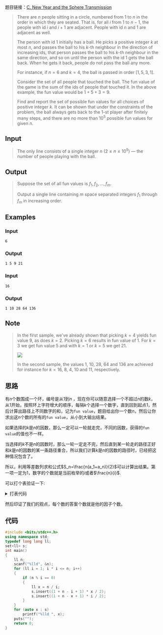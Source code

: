 题目链接：[C. New Year and the Sphere Transmission](https://codeforces.com/contest/1091/problem/C)

> There are $n$ people sitting in a circle, numbered from $1$ to $n$ in the order in which they are seated. That is, for all $i$ from $1$ to $n-1$, the people with id $i$ and $i+1$ are adjacent. People with id $n$ and $1$ are adjacent as well.
>
> The person with id $1$ initially has a ball. He picks a positive integer $k$ at most $n$, and passes the ball to his $k$-th neighbour in the direction of increasing ids, that person passes the ball to his $k$-th neighbour in the same direction, and so on until the person with the id $1$ gets the ball back. When he gets it back, people do not pass the ball any more.
>
> For instance, if $n = 6$ and $k = 4$, the ball is passed in order $[1, 5, 3, 1]$.
>
> Consider the set of all people that touched the ball. The fun value of the game is the sum of the ids of people that touched it. In the above example, the fun value would be $1 + 5 + 3 = 9$.
>
> Find and report the set of possible fun values for all choices of positive integer $k$. It can be shown that under the constraints of the problem, the ball always gets back to the $1$-st player after finitely many steps, and there are no more than $10^5$ possible fun values for given $n$.

## Input

> The only line consists of a single integer $n$ ($2 \leq n \leq 10^9$) — the number of people playing with the ball.

## Output

> Suppose the set of all fun values is $f_1, f_2, \dots, f_m$.
>
> Output a single line containing $m$ space separated integers $f_1$ through $f_m$ in increasing order.

## Examples

### Input
```
6
```
### Output
```
1 5 9 21
```
### Input
```
16
```
### Output
```
1 10 28 64 136
```
## Note

> In the first sample, we've already shown that picking $k = 4$ yields fun value $9$, as does $k = 2$. Picking $k = 6$ results in fun value of $1$. For $k = 3$ we get fun value $5$ and with $k = 1$ or $k = 5$ we get $21$.
>
> ![](https://codeforces.com/predownloaded/cf/a9/cfa92b3228335c77776143e8991a2c9a96a0cbe9.png)
>
> In the second sample, the values $1$, $10$, $28$, $64$ and $136$ are achieved for instance for $k = 16$, $8$, $4$, $10$ and $11$, respectively.

## 思路

有$n$个数围成一个环，编号是从$1$到$n$ ，现在你可以随意选择一个不超过$n$的数$k$，从$1$开始，按照环上字符增大的顺序，每隔$k$个选择一个数字，直到回到起点$1$，然后计算出路径上不同数字的和，记为`fun value`，题目给出你一个数$n$，然后让你求出这$n$个数的所有的`fun value`，从小到大输出结果。

如果选择的$k$是$n$的因数，那么一定可以一轮就走完，不同的因数，获得的`fun value`的值也不一样。

当选择的$k$不是$n$的因数时，那么一轮一定走不完，然后直到某一轮走的路径正好和$k$是$n$的因数的某一条路径重合，所以我们计算$k$是$n$的因数的路径时，已经把这种情况包含了。

所以，利用等差数列求和公式$S_n=\frac{n(a_1+a_n)}{2}$可以计算出结果。第一项一定为$1$，数字的个数就是当前枚举的$i$或者$\frac{n}{i}$.

可以打个表验证一下:

<details><summary>打表代码</summary>

```cpp
#include <bits/stdc++.h>
using namespace std;
#define mem(a, b) memset(a, b, sizeof(a))
typedef long long ll;
int get_x(int n, int x)
{
    if (x == n)
        return 1;
    int s = x, sum = x + 1;
    while (s != 0)
    {
        s = (s + x) % n;
        sum += (s + 1);
    }
    return sum;
}
set<int> getall_n(int n)
{
    set<int> s;
    for (int i = 1; i <= n; i++)
        s.insert(get_x(n, i));
    return s;
}
int main()
{
    for (int i = 1; i <= 100; i++)
    {
        printf("n=%d:\n", i);
        set<int> s = getall_n(i);
        for (auto x : s)
            printf("%d ", x);
        printf("\n");
    }
    return 0;
}
```

</details>

然后印证了我们的观点，每个数的答案个数就是他的因子个数。

## 代码

```cpp
#include <bits/stdc++.h>
using namespace std;
typedef long long ll;
set<ll> s;
int main()
{
    ll n;
    scanf("%lld", &n);
    for (ll i = 1; i * i <= n; i++)
    {
        if (n % i == 0)
        {
            ll x = n / i;
            s.insert((1 + n - i + 1) * x / 2);
            s.insert((1 + n - x + 1) * i / 2);
        }
    }
    for (auto x : s)
        printf("%lld ", x);
    puts("");
    return 0;
}
```